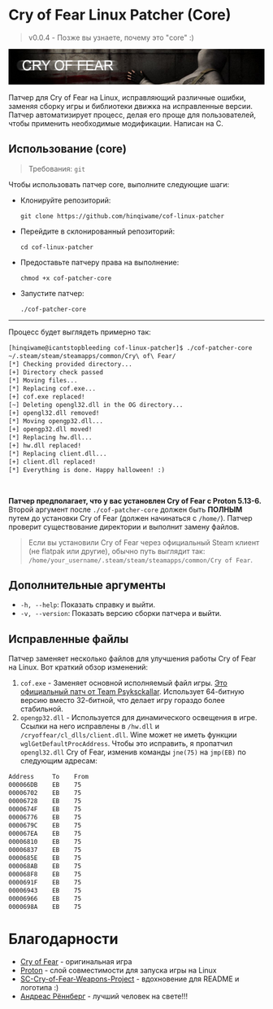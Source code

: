 # Cry of Fear Linux Patcher (Core)
> v0.0.4 - Позже вы узнаете, почему это "core" :)
>
![](/ass/logo.png)

Патчер для Cry of Fear на Linux, исправляющий различные ошибки, заменяя сборку игры и библиотеки движка на исправленные версии. Патчер автоматизирует процесс, делая его проще для пользователей, чтобы применить необходимые модификации. Написан на C.

## Использование (core)
> Требования: `git`
> 
Чтобы использовать патчер core, выполните следующие шаги:
- Клонируйте репозиторий:
  ```
  git clone https://github.com/hinqiwame/cof-linux-patcher
  ```
- Перейдите в склонированный репозиторий:
  ```
  cd cof-linux-patcher
  ```
- Предоставьте патчеру права на выполнение:
  ```
  chmod +x cof-patcher-core
  ```
- Запустите патчер:
  ```
  ./cof-patcher-core
  ```
  
---
Процесс будет выглядеть примерно так:
```
[hinqiwame@icantstopbleeding cof-linux-patcher]$ ./cof-patcher-core ~/.steam/steam/steamapps/common/Cry\ of\ Fear/
[*] Checking provided directory...
[+] Directory check passed
[*] Moving files...
[*] Replacing cof.exe...
[+] cof.exe replaced!
[~] Deleting opengl32.dll in the OG directory...
[+] opengl32.dll removed!
[*] Moving opengp32.dll...
[+] opengp32.dll moved!
[*] Replacing hw.dll...
[+] hw.dll replaced!
[*] Replacing client.dll...
[+] client.dll replaced!
[*] Everything is done. Happy halloween! :)
```
<br>

**Патчер предполагает, что у вас установлен Cry of Fear с Proton 5.13-6.** <br>
Второй аргумент после `./cof-patcher-core` должен быть **ПОЛНЫМ** путем до установки Cry of Fear (должен начинаться с `/home/`). Патчер проверит существование директории и выполнит замену файлов. <br>
> Если вы установили Cry of Fear через официальный Steam клиент (не flatpak или другие), обычно путь выглядит так: `/home/your_username/.steam/steam/steamapps/common/Cry of Fear`.
>

## Дополнительные аргументы
- `-h, --help`: Показать справку и выйти.
- `-v, --version`: Показать версию сборки патчера и выйти.

## Исправленные файлы
Патчер заменяет несколько файлов для улучшения работы Cry of Fear на Linux. Вот краткий обзор изменений:
1. `cof.exe` - Заменяет основной исполняемый файл игры. [Это официальный патч от Team Psyksckallar](https://www.moddb.com/games/cry-of-fear/downloads/cry-of-fear-crash-patch-for-64-bit-users). Использует 64-битную версию вместо 32-битной, что делает игру гораздо более стабильной.
2. `opengp32.dll` - Используется для динамического освещения в игре. Ссылки на него исправлены в `/hw.dll` и `/cryoffear/cl_dlls/client.dll`. Wine может не иметь функции `wglGetDefaultProcAddress`. Чтобы это исправить, я пропатчил `opengl32.dll` Cry of Fear, изменив команды `jne(75)` на `jmp(EB)` по следующим адресам:
```
Address     To    From
000066DB    EB    75
00006702    EB    75
00006728    EB    75
0000674F    EB    75
00006776    EB    75
0000679C    EB    75
000067EA    EB    75
00006810    EB    75
00006837    EB    75
0000685E    EB    75
000068AB    EB    75
000068F8    EB    75
0000691F    EB    75
00006943    EB    75
00006966    EB    75
0000698A    EB    75
```


# Благодарности
- [Cry of Fear](https://store.steampowered.com/app/223710/Cry_of_Fear/) - оригинальная игра <br>
- [Proton](https://github.com/ValveSoftware/Proton) - слой совместимости для запуска игры на Linux <br>
- [SC-Cry-of-Fear-Weapons-Project](https://github.com/KernCore91/-SC-Cry-of-Fear-Weapons-Project) - вдохновение для README и логотипа :) <br>
- [Андреас Рённберг](https://www.facebook.com/andreas.rumpel.ronnberg) - лучший человек на свете!!!
